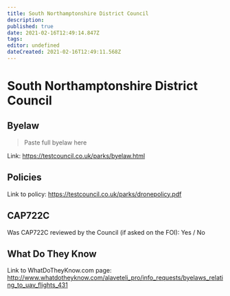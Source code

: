 ```yaml
---
title: South Northamptonshire District Council
description: 
published: true
date: 2021-02-16T12:49:14.847Z
tags: 
editor: undefined
dateCreated: 2021-02-16T12:49:11.568Z
---
```


# South Northamptonshire District Council


## Byelaw
> Paste full byelaw here

Link:
https://testcouncil.co.uk/parks/byelaw.html

## Policies
Link to policy:
https://testcouncil.co.uk/parks/dronepolicy.pdf

## CAP722C

Was CAP722C reviewed by the Council (if asked on the FOI): Yes / No

## What Do They Know

Link to WhatDoTheyKnow.com page:
http://www.whatdotheyknow.com/alaveteli_pro/info_requests/byelaws_relating_to_uav_flights_431

